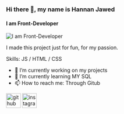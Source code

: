 ### Hi there 👋, my name is Hannan Jawed
#### I am Front-Developer
![I am Front-Developer](https://miro.medium.com/v2/resize:fit:4800/format:webp/1*6MYUqceqlLewavjqkoJy7g.png)

I made this project just for fun, for my passion.

Skills: JS / HTML / CSS

- 🔭 I’m currently working on my projects 
- 🌱 I’m currently learning MY SQL 
- 📫 How to reach me: Through Gitub 


[<img src='https://cdn.jsdelivr.net/npm/simple-icons@3.0.1/icons/github.svg' alt='github' height='40'>](https://github.com/HannanJawed)  [<img src='https://cdn.jsdelivr.net/npm/simple-icons@3.0.1/icons/instagram.svg' alt='instagram' height='40'>](https://www.instagram.com/hannan_moten/)  

